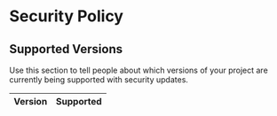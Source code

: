 # Security Policy

## Supported Versions

Use this section to tell people about which versions of your project are
currently being supported with security updates.

| Version | Supported          |
| ------- | ------------------ |
